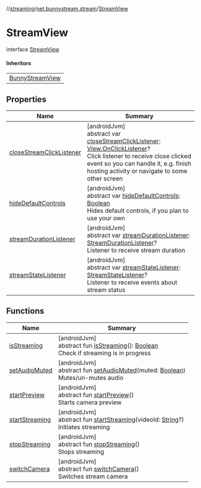 //[streaming](../../../index.md)/[net.bunnystream.stream](../index.md)/[StreamView](index.md)

# StreamView

interface [StreamView](index.md)

#### Inheritors

| |
|---|
| [BunnyStreamView](../-bunny-stream-view/index.md) |

## Properties

| Name | Summary |
|---|---|
| [closeStreamClickListener](close-stream-click-listener.md) | [androidJvm]<br>abstract var [closeStreamClickListener](close-stream-click-listener.md): [View.OnClickListener](https://developer.android.com/reference/kotlin/android/view/View.OnClickListener.html)?<br>Click listener to receive close clicked event so you can handle it, e.g. finish hosting activity or navigate to some other screen |
| [hideDefaultControls](hide-default-controls.md) | [androidJvm]<br>abstract var [hideDefaultControls](hide-default-controls.md): [Boolean](https://kotlinlang.org/api/latest/jvm/stdlib/kotlin/-boolean/index.html)<br>Hides default controls, if you plan to use your own |
| [streamDurationListener](stream-duration-listener.md) | [androidJvm]<br>abstract var [streamDurationListener](stream-duration-listener.md): [StreamDurationListener](../-stream-duration-listener/index.md)?<br>Listener to receive stream duration |
| [streamStateListener](stream-state-listener.md) | [androidJvm]<br>abstract var [streamStateListener](stream-state-listener.md): [StreamStateListener](../-stream-state-listener/index.md)?<br>Listener to receive events about stream status |

## Functions

| Name | Summary |
|---|---|
| [isStreaming](is-streaming.md) | [androidJvm]<br>abstract fun [isStreaming](is-streaming.md)(): [Boolean](https://kotlinlang.org/api/latest/jvm/stdlib/kotlin/-boolean/index.html)<br>Check if streaming is in progress |
| [setAudioMuted](set-audio-muted.md) | [androidJvm]<br>abstract fun [setAudioMuted](set-audio-muted.md)(muted: [Boolean](https://kotlinlang.org/api/latest/jvm/stdlib/kotlin/-boolean/index.html))<br>Mutes/un-mutes audio |
| [startPreview](start-preview.md) | [androidJvm]<br>abstract fun [startPreview](start-preview.md)()<br>Starts camera preview |
| [startStreaming](start-streaming.md) | [androidJvm]<br>abstract fun [startStreaming](start-streaming.md)(videoId: [String](https://kotlinlang.org/api/latest/jvm/stdlib/kotlin/-string/index.html)?)<br>Initiates streaming |
| [stopStreaming](stop-streaming.md) | [androidJvm]<br>abstract fun [stopStreaming](stop-streaming.md)()<br>Stops streaming |
| [switchCamera](switch-camera.md) | [androidJvm]<br>abstract fun [switchCamera](switch-camera.md)()<br>Switches stream camera |

